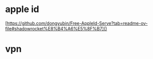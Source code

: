 # apple id
[https://github.com/dongyubin/Free-AppleId-Serve?tab=readme-ov-file#shadowrocket%E8%B4%A6%E5%8F%B7]()

# vpn
